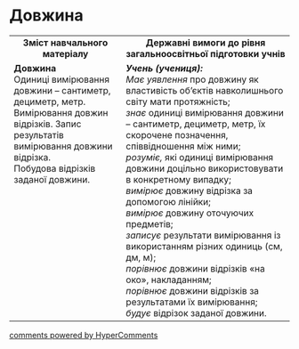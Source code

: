 <div id="hypercomments_widget" class="js-hypercomments-widget invisible"></div>

# Довжина
<table>
  <tr>
    <td width="40%" align="center"><b>Зміст навчального матеріалу<b></td>
    <td width="60%" align="center"><b>Державні вимоги до рівня загальноосвітньої підготовки учнів</b></td>
  </tr>
  <tr>
    <td width="40%" style="vertical-align:top !important;"><b>Довжина</b><br>
Одиниці вимірювання довжини –  сантиметр, дециметр, метр.<br>
Вимірювання довжин відрізків. Запис результатів вимірювання довжини відрізка.<br>
Побудова відрізків заданої довжини.<br></td>
    <td width="60%" style="vertical-align:top !important;"><i><b>Учень (учениця):</b></i><br>
<i>Має уявлення</i>  про довжину як властивість об’єктів навколишнього світу мати протяжність;<br>
<i>знає</i> одиниці вимірювання довжини –  сантиметр, дециметр, метр, їх скорочене позначення, співвідношення між ними;<br>
<i>розуміє,</i> які одиниці вимірювання довжини доцільно використовувати в конкретному випадку;<br>
<i>вимірює</i> довжину відрізка за допомогою лінійки;<br>
<i>вимірює</i> довжину оточуючих предметів;<br>
<i>записує</i> результати вимірювання із використанням різних одиниць (см, дм, м);<br>
<i>порівнює</i> довжини відрізків «на око», накладанням;<br>
<i>порівнює</i> довжини відрізків за результатами їх вимірювання;<br>
<i>будує</i> відрізок заданої довжини.<br></td>
  </tr>
</table>

<div class="js-hypercomments-container">
    <a href="http://hypercomments.com" class="hc-link" title="comments widget">comments powered by HyperComments</a>
</div>